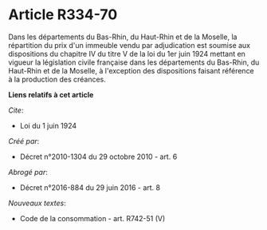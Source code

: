 # Article R334-70

Dans les départements du Bas-Rhin, du Haut-Rhin et de la Moselle, la répartition du prix d'un immeuble vendu par adjudication
est soumise aux dispositions du chapitre IV du titre V de la loi du 1er juin 1924 mettant en vigueur la législation civile
française dans les départements du Bas-Rhin, du Haut-Rhin et de la Moselle, à l'exception des dispositions faisant référence
à la production des créances.

**Liens relatifs à cet article**

_Cite_:

  - Loi du 1 juin 1924

_Créé par_:

  - Décret n°2010-1304 du 29 octobre 2010 - art. 6

_Abrogé par_:

  - Décret n°2016-884 du 29 juin 2016 - art. 8

_Nouveaux textes_:

  - Code de la consommation - art. R742-51 (V)
